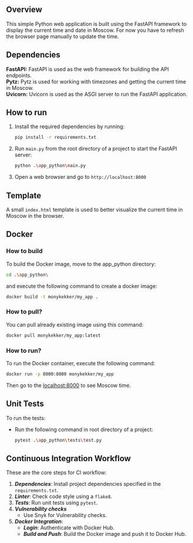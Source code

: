 ## Overview

This simple Python web application is built using the FastAPI framework to display the current time and date in Moscow.
For now you have to refresh the browser page manually to update the time.

## Dependencies

**FastAPI:** FastAPI is used as the web framework for building the API endpoints.  
**Pytz:** Pytz is used for working with timezones and getting the current time in Moscow.  
**Uvicorn:** Uvicorn is used as the ASGI server to run the FastAPI application.

## How to run

1. Install the required dependencies by running:
   ```bash
   pip install -r requirements.txt
   ```
2. Run `main.py` from the root directory of a project to start the FastAPI server:
    ```bash
    python .\app_python\main.py
    ```
3. Open a web browser and go to `http://localhost:8000`

## Template

A small `index.html` template is used to better visualize the current time in Moscow in the browser.

## Docker

### How to build

To build the Docker image, move to the app_python directory:

```bash
cd .\app_python\
```

and execute the following command to create a docker image:

```bash
docker build -t monykekker/my_app .
```

### How to pull?

You can pull already existing image using this command:

```bash
docker pull monykekker/my_app:latest
```

### How to run?

To run the Docker container, execute the following command:

```bash
docker run -p 8000:8000 monykekker/my_app
```

Then go to the [localhost:8000](http://localhost:8000/) to see Moscow time.

## Unit Tests

To run the tests:

- Run the following command in root directory of a project:

   ```bash
   pytest .\app_python\tests\test.py
   ```

## Continuous Integration Workflow

These are the core steps for CI workflow:

1. **_Dependencies_**: Install project dependencies specified in the `requirements.txt`.
2. **_Linter_**: Check code style using a `flake8`.
3. **_Tests_**: Run unit tests using `pytest`.
4. **_Vulnerability checks_**
    - Use Snyk for Vulnerability checks.
5. **_Docker Integration_**:
    - **_Login_**: Authenticate with Docker Hub.
    - **_Build and Push_**: Build the Docker image and push it to Docker Hub.